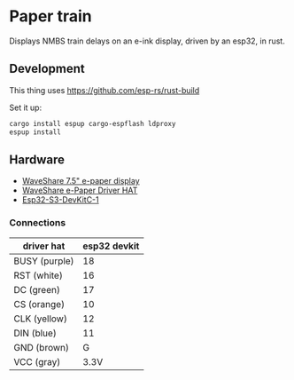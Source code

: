 # Paper train

Displays NMBS train delays on an e-ink display, driven by an esp32, in rust.

## Development

This thing uses <https://github.com/esp-rs/rust-build>

Set it up:

```sh
cargo install espup cargo-espflash ldproxy
espup install
```

## Hardware

- [WaveShare 7.5" e-paper display](https://www.waveshare.com/wiki/7.5inch_e-Paper_HAT_(B)_Manual)
- [WaveShare e-Paper Driver HAT](https://www.waveshare.com/wiki/E-Paper_Driver_HAT#Rev2.2)
- [Esp32-S3-DevKitC-1](https://docs.espressif.com/projects/esp-idf/en/stable/esp32s3/hw-reference/esp32s3/user-guide-devkitc-1.html)

### Connections

| driver hat    | esp32 devkit |
|---------------|--------------|
| BUSY (purple) | 18           |
| RST (white)   | 16           |
| DC (green)    | 17           |
| CS (orange)   | 10           |
| CLK (yellow)  | 12           |
| DIN (blue)    | 11           |
| GND (brown)   | G            |
| VCC (gray)    | 3.3V         |
